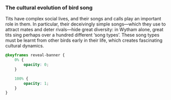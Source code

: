 ### The cultural evolution of bird song

Tits have complex social lives, and their songs and calls play an important role
in them. In particular, their deceivingly simple songs—which they use to attract
mates and deter rivals—hide great diversity: in Wytham alone, great tits sing
perhaps over a hundred different ‘song types’. These song types must be learnt
from other birds early in their life, which creates fascinating cultural
dynamics.

```css
@keyframes reveal-banner {
    0% {
        opacity: 0;
    }

    100% {
        opacity: 1;
    }
}
```
